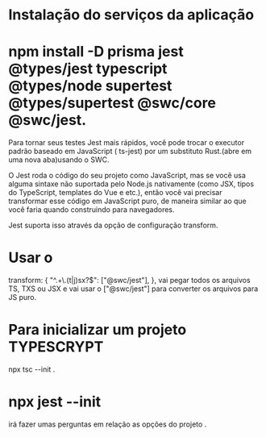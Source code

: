 # Instalação do serviços da aplicação

# npm install -D prisma jest @types/jest typescript @types/node supertest @types/supertest @swc/core @swc/jest.

Para tornar seus testes Jest mais rápidos, você pode trocar o executor padrão baseado em JavaScript ( ts-jest) por um substituto Rust.(abre em uma nova aba)usando o SWC.

O Jest roda o código do seu projeto como JavaScript, mas se você usa alguma sintaxe não suportada pelo Node.js nativamente (como JSX, tipos do TypeScript, templates do Vue e etc.), então você vai precisar transformar esse código em JavaScript puro, de maneira similar ao que você faria quando construindo para navegadores.

Jest suporta isso através da opção de configuração transform.

# Usar o  
transform: {
    "^.+\\.(t|j)sx?$": ["@swc/jest"],
  },
 vai pegar todos os arquivos TS, TXS ou JSX e vai usar o ["@swc/jest"] para converter os arquivos para JS puro.

# Para inicializar um projeto TYPESCRYPT
 npx tsc --init .

# npx jest --init
irá fazer umas perguntas em relação as opções do projeto .
